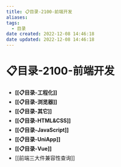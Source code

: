 ```yaml
---
title: 📋目录-2100-前端开发
aliases:
tags:
  - 目录
date created: 2022-12-08 14:46:18
date updated: 2022-12-08 14:46:18
---
```


# 📋目录-2100-前端开发

- **[[📋目录-工程化]]**
- **[[📋目录-浏览器]]**
- **[[📋目录-其它]]**
- **[[📋目录-HTML&CSS]]**
- **[[📋目录-JavaScript]]**
- **[[📋目录-UniApp]]**
- **[[📋目录-Vue]]**
- [[前端三大件兼容性查询]]

